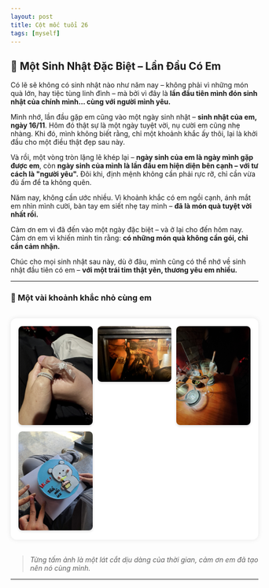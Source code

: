 ```yaml
---
layout: post
title: Cột mốc tuổi 26
tags: [myself]
---
```


## 🎂 Một Sinh Nhật Đặc Biệt – Lần Đầu Có Em

Có lẽ sẽ không có sinh nhật nào như năm nay – không phải vì những món quà lớn, hay tiệc tùng linh đình – mà bởi vì đây là **lần đầu tiên mình đón sinh nhật của chính mình… cùng với người mình yêu.**

Mình nhớ, lần đầu gặp em cũng vào một ngày sinh nhật – **sinh nhật của em, ngày 16/11**. Hôm đó thật sự là một ngày tuyệt vời, nụ cười em cũng nhẹ nhàng. Khi đó, mình không biết rằng, chỉ một khoảnh khắc ấy thôi, lại là khởi đầu cho một điều thật đẹp sau này.

Và rồi, một vòng tròn lặng lẽ khép lại – **ngày sinh của em là ngày mình gặp được em**, còn **ngày sinh của mình là lần đầu em hiện diện bên cạnh – với tư cách là "người yêu".** Đôi khi, định mệnh không cần phải rực rỡ, chỉ cần vừa đủ ấm để ta không quên.

Năm nay, không cần ước nhiều. Vì khoảnh khắc có em ngồi cạnh, ánh mắt em nhìn mình cười, bàn tay em siết nhẹ tay mình – **đã là món quà tuyệt vời nhất rồi.**

Cảm ơn em vì đã đến vào một ngày đặc biệt – và ở lại cho đến hôm nay.  
Cảm ơn em vì khiến mình tin rằng: **có những món quà không cần gói, chỉ cần cảm nhận.**

Chúc cho mọi sinh nhật sau này, dù ở đâu, mình cũng có thể nhớ về sinh nhật đầu tiên có em – **với một trái tim thật yên, thương yêu em nhiều.**

---

### 📸 Một vài khoảnh khắc nhỏ cùng em

<div class="photo-frame">
    <div class="image-grid">
        <a href="/img/26032025/pic0.jpg" target="_blank"><img src="/img/26032025/pic0.jpg" alt="pic0" /></a>
        <a href="/img/26032025/pic1.jpg" target="_blank"><img src="/img/26032025/pic1.jpg" alt="pic1" /></a>
        <a href="/img/26032025/pic2.jpg" target="_blank"><img src="/img/26032025/pic2.jpg" alt="pic2" /></a>
        <a href="/img/26032025/pic3.jpg" target="_blank"><img src="/img/26032025/pic3.jpg" alt="pic3" /></a>
    </div>
</div>

<style>
    .photo-frame {
        max-width: 700px;
        margin: 2rem auto;
        padding: 16px;
        background: #fff;
        border-radius: 12px;
        box-shadow: 0 0 10px rgba(0, 0, 0, 0.1);
    }

    .image-grid {
        display: grid;
        grid-template-columns: repeat(auto-fill, minmax(150px, 1fr));
        gap: 10px;
    }

    .image-grid img {
        width: 100%;
        border-radius: 8px;
        box-shadow: 0 2px 5px rgba(0, 0, 0, 0.15);
        transition: transform 0.2s ease;
    }

    .image-grid img:hover {
        transform: scale(1.05);
    }
</style>


> *Từng tấm ảnh là một lát cắt dịu dàng của thời gian, cảm ơn em đã tạo nên nó cùng mình.*

---

